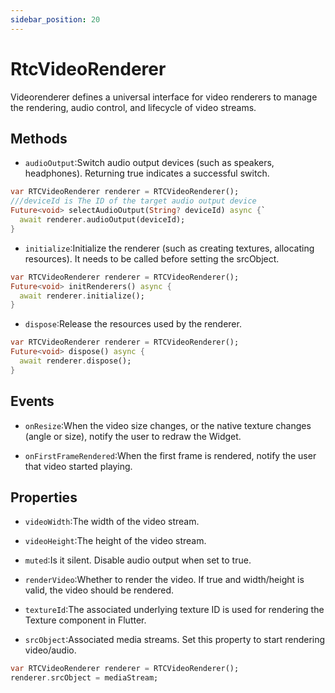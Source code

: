 ```yaml
---
sidebar_position: 20
---
```


# RtcVideoRenderer

Videorenderer defines a universal interface for video renderers to manage the rendering, audio control, and lifecycle of video streams.

## Methods

- `audioOutput`:Switch audio output devices (such as speakers, headphones).
Returning true indicates a successful switch.

```dart
var RTCVideoRenderer renderer = RTCVideoRenderer();
///deviceId is The ID of the target audio output device
Future<void> selectAudioOutput(String? deviceId) async {`
  await renderer.audioOutput(deviceId);
}
```

- `initialize`:Initialize the renderer (such as creating textures, allocating resources). It needs to be called before setting the srcObject.

```dart
var RTCVideoRenderer renderer = RTCVideoRenderer();
Future<void> initRenderers() async {
  await renderer.initialize();
}
```

- `dispose`:Release the resources used by the renderer.

```dart
var RTCVideoRenderer renderer = RTCVideoRenderer();
Future<void> dispose() async {
  await renderer.dispose();
}
```

## Events

- `onResize`:When the video size changes, or the native texture
changes (angle or size), notify the user to redraw the Widget.

- `onFirstFrameRendered`:When the first frame is rendered, notify the user that video started playing.

## Properties

- `videoWidth`:The width of the video stream.

- `videoHeight`:The height of the video stream.

- `muted`:Is it silent. Disable audio output when set to true.

- `renderVideo`:Whether to render the video. If true and width/height is valid, the video should be rendered.

- `textureId`:The associated underlying texture ID is used for rendering the Texture component in Flutter.

- `srcObject`:Associated media streams. Set this property to start rendering video/audio.

```dart
var RTCVideoRenderer renderer = RTCVideoRenderer();
renderer.srcObject = mediaStream;
```